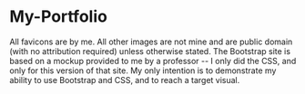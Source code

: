 # My-Portfolio
All favicons are by me. All other images are not mine and are
public domain (with no attribution required) unless otherwise stated.
The Bootstrap site is based on a mockup provided to me by a professor -- I only did the CSS, and only for this version
of that site.  My only intention is to demonstrate my ability to use Bootstrap and CSS, and to reach a target visual.
